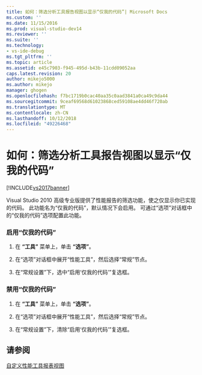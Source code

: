 ```yaml
---
title: 如何：筛选分析工具报告视图以显示“仅我的代码”| Microsoft Docs
ms.custom: ''
ms.date: 11/15/2016
ms.prod: visual-studio-dev14
ms.reviewer: ''
ms.suite: ''
ms.technology:
- vs-ide-debug
ms.tgt_pltfrm: ''
ms.topic: article
ms.assetid: e45c7903-f945-495d-b43b-11cdd09052aa
caps.latest.revision: 20
author: mikejo5000
ms.author: mikejo
manager: ghogen
ms.openlocfilehash: f7bc1719b0cac40aa35c0aad3841a0ca49c9da44
ms.sourcegitcommit: 9ceaf69568d61023868ced59108ae4dd46f720ab
ms.translationtype: MT
ms.contentlocale: zh-CN
ms.lasthandoff: 10/12/2018
ms.locfileid: "49226468"
---
```

# <a name="how-to-filter-profiling-tools-report-views-to-display-just-my-code"></a>如何：筛选分析工具报告视图以显示“仅我的代码”
[!INCLUDE[vs2017banner](../includes/vs2017banner.md)]

Visual Studio 2010 高级专业版提供了性能报告的筛选功能，使之仅显示你已实现的代码。 此功能名为“仅我的代码”，默认情况下会启用。 可通过“选项”对话框中的“仅我的代码”选项配置此功能。  
  
### <a name="to-enable-just-my-code"></a>启用“仅我的代码”  
  
1.  在 **“工具”** 菜单上，单击 **“选项”**。  
  
2.  在“选项”对话框中展开“性能工具”，然后选择“常规”节点。  
  
3.  在“常规设置”下，选中“启用‘仅我的代码’”复选框。  
  
### <a name="to-disable-just-my-code"></a>禁用“仅我的代码”  
  
1.  在 **“工具”** 菜单上，单击 **“选项”**。  
  
2.  在“选项”对话框中展开“性能工具”，然后选择“常规”节点。  
  
3.  在“常规设置”下，清除“启用‘仅我的代码’”复选框。  
  
## <a name="see-also"></a>请参阅  
 [自定义性能工具报表视图](../profiling/customizing-performance-tools-report-views.md)



